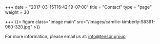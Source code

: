 +++
date = "2017-03-15T16:42:19-07:00"
title = "Contact"
type = "page"
weight = 30

+++
{{< figure class="image main" src="/images/camille-kimberly-58391-960-320.jpg" >}}

For more information, please email us at: <info@tensor.group>
